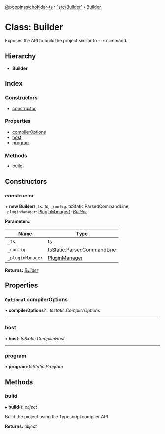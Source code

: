 [@poppinss/chokidar-ts](../README.md) › ["src/Builder"](../modules/_src_builder_.md) › [Builder](_src_builder_.builder.md)

# Class: Builder

Exposes the API to build the project similar to `tsc` command.

## Hierarchy

* **Builder**

## Index

### Constructors

* [constructor](_src_builder_.builder.md#constructor)

### Properties

* [compilerOptions](_src_builder_.builder.md#optional-compileroptions)
* [host](_src_builder_.builder.md#host)
* [program](_src_builder_.builder.md#program)

### Methods

* [build](_src_builder_.builder.md#build)

## Constructors

###  constructor

\+ **new Builder**(`_ts`: ts, `_config`: tsStatic.ParsedCommandLine, `_pluginManager`: [PluginManager](_src_pluginmanager_.pluginmanager.md)): *[Builder](_src_builder_.builder.md)*

**Parameters:**

Name | Type |
------ | ------ |
`_ts` | ts |
`_config` | tsStatic.ParsedCommandLine |
`_pluginManager` | [PluginManager](_src_pluginmanager_.pluginmanager.md) |

**Returns:** *[Builder](_src_builder_.builder.md)*

## Properties

### `Optional` compilerOptions

• **compilerOptions**? : *tsStatic.CompilerOptions*

___

###  host

• **host**: *tsStatic.CompilerHost*

___

###  program

• **program**: *tsStatic.Program*

## Methods

###  build

▸ **build**(): *object*

Build the project using the Typescript compiler API

**Returns:** *object*
